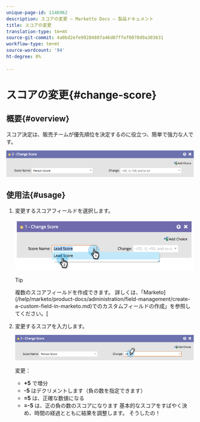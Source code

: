 ```yaml
---
unique-page-id: 1146962
description: スコアの変更 — Marketto Docs — 製品ドキュメント
title: スコアの変更
translation-type: tm+mt
source-git-commit: 4a0bd2efe99284807a46d07ffef0070d9a303631
workflow-type: tm+mt
source-wordcount: '94'
ht-degree: 0%

---
```



# スコアの変更{#change-score}

## 概要{#overview}

スコア決定は、販売チームが優先順位を決定するのに役立つ、簡単で強力な人です。

![](assets/flowstep-changescore.png)

## 使用法{#usage}

1. 変更するスコアフィールドを選択します。

   ![](assets/image2014-9-22-11-3a7-3a31.png)

   >[!TIP]
   >
   >複数のスコアフィールドを作成できます。 詳しくは、「Marketo](/help/marketo/product-docs/administration/field-management/create-a-custom-field-in-marketo.md)でのカスタムフィールドの作成」を参照してください。[

1. 変更するスコアを入力します。

   ![](assets/flowstep-changescoretype.png)

   変更：

   * **+5** で増分
   * **-5** はデクリメントします（負の数を指定できます）
   * **=5** は、正確な数値になる
   * **=-5** は、正の負の数のスコアになります
   基本的なスコアをすばやく決め、時間の経過とともに結果を調整します。 そうしたの！
